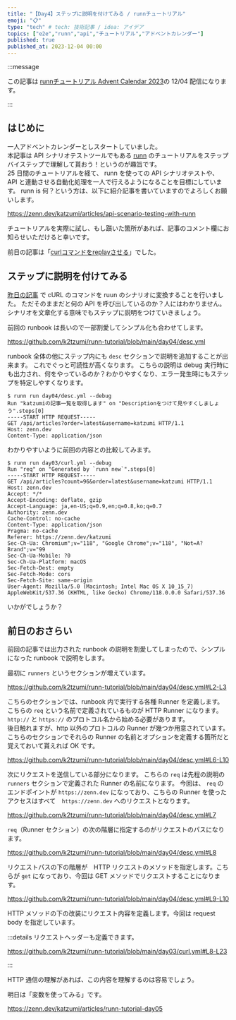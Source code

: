 ```yaml
---
title: "【Day4】ステップに説明を付けてみる / runnチュートリアル"
emoji: "📋"
type: "tech" # tech: 技術記事 / idea: アイデア
topics: ["e2e","runn","api","チュートリアル","アドベントカレンダー"]
published: true
published_at: 2023-12-04 00:00
---
```


:::message

この記事は [runnチュートリアル Advent Calendar 2023](https://qiita.com/advent-calendar/2023/runn-tutorial)の 12/04 配信になります。

:::

## はじめに

一人アドベントカレンダーとしスタートしていました。  
本記事は API シナリオテストツールでもある [runn](https://github.com/k1LoW/runn) のチュートリアルをステップバイステップで理解して貰おう！というのが趣旨です。  
25 日間のチュートリアルを経て、 runn を使っての API シナリオテストや、 API と連動させる自動化処理を一人で行えるようになることを目標にしています。 
runn is 何？という方は、以下に紹介記事を書いていますのでよろしくお願いします。

https://zenn.dev/katzumi/articles/api-scenario-testing-with-runn

チュートリアルを実際に試し、もし躓いた箇所があれば、記事のコメント欄にお知らせいただけると幸いです。

前日の記事は「[curlコマンドをreplayさせる](https://zenn.dev/katzumi/articles/runn-tutorial-day03)」でした。

## ステップに説明を付けてみる

[昨日の記事](https://zenn.dev/katzumi/articles/runn-tutorial-day03) で cURL のコマンドを ruun のシナリオに変換することを行いました。 
ただそのままだと何の API を呼び出しているのか？人にはわかりません。
シナリオを文章化する意味でもステップに説明をつけていきましょう。

前回の runbook は長いので一部割愛してシンプル化も合わせてします。

https://github.com/k2tzumi/runn-tutorial/blob/main/day04/desc.yml

runbook 全体の他にステップ内にも `desc` セクションで説明を追加することが出来ます。
これでぐっと可読性が高くなります。
こちらの説明は debug 実行時にも出力され、何をやっているのか？わかりやすくなり、エラー発生時にもステップを特定しやすくなります。

```console
$ runn run day04/desc.yml --debug             
Run "katzumiの記事一覧を取得します" on "Descriptionをつけて見やすくしましょう".steps[0]
-----START HTTP REQUEST-----
GET /api/articles?order=latest&username=katzumi HTTP/1.1
Host: zenn.dev
Content-Type: application/json
```

わかりやすいように前回の内容との比較してみます。

```console
$ runn run day03/curl.yml --debug 
Run "req" on "Generated by `runn new`".steps[0]
-----START HTTP REQUEST-----
GET /api/articles?count=96&order=latest&username=katzumi HTTP/1.1
Host: zenn.dev
Accept: */*
Accept-Encoding: deflate, gzip
Accept-Language: ja,en-US;q=0.9,en;q=0.8,ko;q=0.7
Authority: zenn.dev
Cache-Control: no-cache
Content-Type: application/json
Pragma: no-cache
Referer: https://zenn.dev/katzumi
Sec-Ch-Ua: Chromium";v="118", "Google Chrome";v="118", "Not=A?Brand";v="99
Sec-Ch-Ua-Mobile: ?0
Sec-Ch-Ua-Platform: macOS
Sec-Fetch-Dest: empty
Sec-Fetch-Mode: cors
Sec-Fetch-Site: same-origin
User-Agent: Mozilla/5.0 (Macintosh; Intel Mac OS X 10_15_7) AppleWebKit/537.36 (KHTML, like Gecko) Chrome/118.0.0.0 Safari/537.36
```

いかがでしょうか？

## 前日のおさらい

前回の記事では出力された runbook の説明を割愛してしまったので、シンプルになった runbook で説明をします。

最初に `runners` というセクションが増えています。

https://github.com/k2tzumi/runn-tutorial/blob/main/day04/desc.yml#L2-L3

こちらのセクションでは、runbook 内で実行する各種 Runner を定義します。
こちらの `req` という名前で定義されているものが HTTP Runner になります。`http://` と `https://` のプロトコル名から始める必要があります。  
後日触れますが、http 以外のプロトコルの Runner が幾つか用意されています。
こちらのセクションでそれらの Runner の名前とオプションを定義する箇所だと覚えておいて貰えれば OK です。


https://github.com/k2tzumi/runn-tutorial/blob/main/day04/desc.yml#L6-L10

次にリクエストを送信している部分になります。
こちらの `req` は先程の説明の `runners` セクションで定義された Runner の名前になります。
今回は、 `req` のエンドポイントが `https://zenn.dev` になっており、こちらの Runner を使ったアクセスはすべて　`https://zenn.dev` へのリクエストとなります。

https://github.com/k2tzumi/runn-tutorial/blob/main/day04/desc.yml#L7

`req`（Runner セクション）の次の階層に指定するのがリクエストのパスになります。

https://github.com/k2tzumi/runn-tutorial/blob/main/day04/desc.yml#L8

リクエストパスの下の階層が　HTTP リクエストのメソッドを指定します。こちらが `get` になっており、今回は GET メソッドでリクエストすることになります。

https://github.com/k2tzumi/runn-tutorial/blob/main/day04/desc.yml#L9-L10

HTTP メソッドの下の改装にリクエスト内容を定義します。今回は request body を指定しています。

:::details リクエストヘッダーも定義できます。

https://github.com/k2tzumi/runn-tutorial/blob/main/day03/curl.yml#L8-L23

:::

HTTP 通信の理解があれば、この内容を理解するのは容易でしょう。


明日は「変数を使ってみる」です。

https://zenn.dev/katzumi/articles/runn-tutorial-day05
